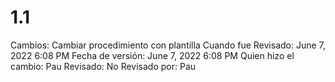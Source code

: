 # 1.1

Cambios: Cambiar procedimiento con plantilla
Cuando fue Revisado: June 7, 2022 6:08 PM
Fecha de  versión: June 7, 2022 6:08 PM
Quien hizo el cambio: Pau
Revisado: No
Revisado por: Pau